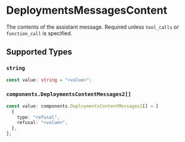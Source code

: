 # DeploymentsMessagesContent

The contents of the assistant message. Required unless `tool_calls` or `function_call` is specified.


## Supported Types

### `string`

```typescript
const value: string = "<value>";
```

### `components.DeploymentsContentMessages2[]`

```typescript
const value: components.DeploymentsContentMessages2[] = [
  {
    type: "refusal",
    refusal: "<value>",
  },
];
```

